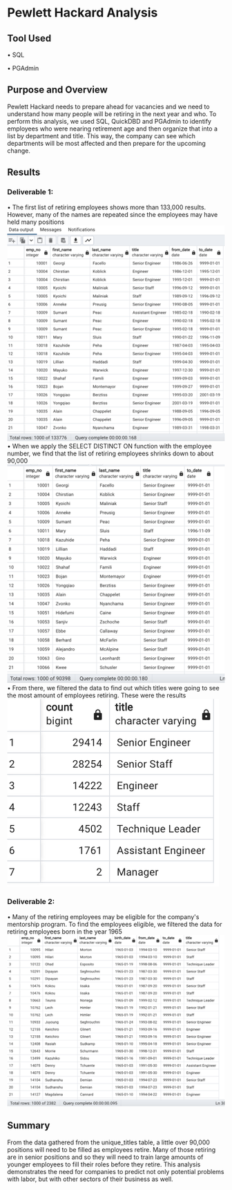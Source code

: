 # Pewlett Hackard Analysis

## Tool Used
• SQL

• PGAdmin

## Purpose and Overview

Pewlett Hackard needs to prepare ahead for vacancies and we need to understand how many people will be retiring in the next year and who. To perform this analysis, we used SQL, QuickDBD and PGAdmin to identify employees who were nearing retirement age and then organize that into a list by department and title. This way, the company can see which departments will be most affected and then prepare for the upcoming change.

## Results

### Deliverable 1: 
• The first list of retiring employees shows more than 133,000 results. However, many of the names are repeated since the employees may have held many positions
![](/Resources/retirement_titles.png)
• When we apply the SELECT DISTINCT ON function with the employee number, we find that the list of retiring employees shrinks down to about 90,000
![](/Resources/unique_titles.png)
• From there, we filtered the data to find out which titles were going to see the most amount of employees retiring. These were the results
![](/Resources/retiring_titles.png)

### Deliverable 2:
• Many of the retiring employees may be eligible for the company's mentorship program. To find the employees eligible, we filtered the data for retiring employees born in the year 1965
![](Resources/eligibility.png)

## Summary

From the data gathered from the unique_titles table, a little over 90,000 positions will need to be filled as employees retire. Many of those retiring are in senior positions and so they will need to train large amounts of younger employees to fill their roles before they retire. This analysis demonstrates the need for companies to predict not only potential problems with labor, but with other sectors of their business as well.
